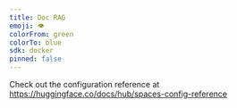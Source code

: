 ```yaml
---
title: Doc RAG
emoji: 👁
colorFrom: green
colorTo: blue
sdk: docker
pinned: false
---
```


Check out the configuration reference at https://huggingface.co/docs/hub/spaces-config-reference
